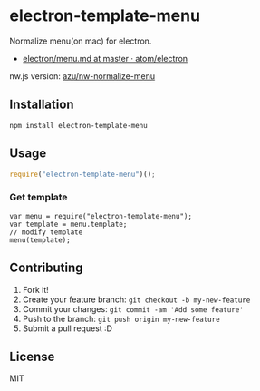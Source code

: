 # electron-template-menu

Normalize menu(on mac) for electron.

- [electron/menu.md at master · atom/electron](https://github.com/atom/electron/blob/master/docs/api/menu.md "electron/menu.md at master · atom/electron")

nw.js version: [azu/nw-normalize-menu](https://github.com/azu/nw-normalize-menu "azu/nw-normalize-menu")

## Installation

    npm install electron-template-menu
    
## Usage

```js
require("electron-template-menu")();
```

### Get template

```
var menu = require("electron-template-menu");
var template = menu.template;
// modify template
menu(template);
```

## Contributing

1. Fork it!
2. Create your feature branch: `git checkout -b my-new-feature`
3. Commit your changes: `git commit -am 'Add some feature'`
4. Push to the branch: `git push origin my-new-feature`
5. Submit a pull request :D

## License

MIT